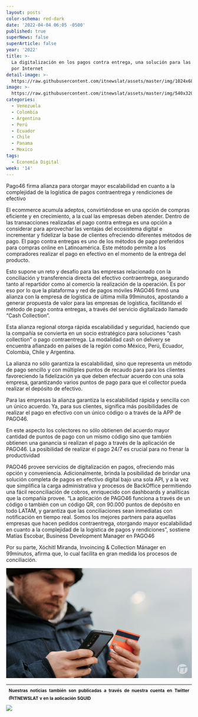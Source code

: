 ```yaml
---
layout: posts
color-schema: red-dark
date: '2022-04-04 06:05 -0500'
published: true
superNews: false
superArticle: false
year: '2022'
title: >-
  La digitalización en los pagos contra entrega, una solución para las compras
  por Internet
detail-image: >-
  https://raw.githubusercontent.com/itnewslat/assets/master/img/1024x680/Pagos-digitales-g.jpg
image: >-
  https://raw.githubusercontent.com/itnewslat/assets/master/img/540x320/Pagos-digitales-p.jpg
categories:
  - Venezuela
  - Colombia
  - Argentina
  - Perú
  - Ecuador
  - Chile
  - Panama
  - Mexico
tags:
  - Economía Digital
week: '14'
---
```

Pago46 firma alianza para otorgar mayor escalabilidad en cuanto a la complejidad de la logística de pagos contraentrega y rendiciones de efectivo

El ecommerce acumula adeptos, convirtiéndose en una opción de compras eficiente y en crecimiento, a la cual las empresas deben atender. Dentro de las transacciones realizadas el pago contra entrega es una opción a considerar para aprovechar las ventajas del ecosistema digital e incrementar y fidelizar la base de clientes ofreciendo diferentes métodos de pago. El pago contra  entregas es uno de los métodos de pago preferidos para compras online en Latinoamérica. Este método permite a los compradores realizar el pago en efectivo en el momento de la entrega del producto.

Esto supone un reto y desafío para las empresas relacionado con la conciliación y transferencia directa del efectivo contraentrega, asegurando tanto al repartidor como al comercio la realización de la operación. Es por eso por lo que la plataforma y red de pagos móviles PAGO46 firmó una alianza con la empresa de logística de última milla 99minutos, apostando a generar propuesta de valor para las empresas de logística, facilitando el método de pago contra entregas, a través del servicio digitalizado llamado “Cash Collection”. 

Esta alianza regional otorga rápida escalabilidad y seguridad, haciendo que la compañía se convierta en un socio estratégico para soluciones “cash collection” o pago contraentrega. La modalidad cash on delivery se encuentra afianzado en países de la región como México, Perú, Ecuador, Colombia, Chile y Argentina.

La alianza no sólo garantiza la escalabilidad, sino que representa un método de pago sencillo y con múltiples puntos de recaudo para para los clientes favoreciendo la fidelización ya que deben efectuar acuerdo con una sola empresa, garantizando varios puntos de pago para que el collector pueda realizar el depósito de efectivo.

Para las empresas la alianza garantiza la escalabilidad rápida y sencilla con un único acuerdo. Ya, para sus clientes, significa más posibilidades de realizar el pago en efectivo con un único código o a través de la APP de PAGO46. 

En este aspecto los colectores no sólo obtienen del acuerdo mayor cantidad de puntos de pago con un mismo código sino que también obtienen una ganancia si realizan el pago a través de la aplicación de PAGO46. La posibilidad de realizar el pago 24/7 es crucial para no frenar la productividad

PAGO46 provee servicios de digitalización en pagos, ofreciendo más opción y conveniencia. Adicionalmente, brinda la posibilidad de brindar una solución completa de pagos en efectivo digital bajo una sola API, y a la vez que simplifica la carga administrativa y procesos de BackOffice permitiendo una fácil reconciliación de cobros, enriquecido con dashboards y analíticas que la compañía provee. “La aplicación de PAGO46 funciona a través de un código o también con un código QR, con 90.000 puntos de depósito en todo LATAM, y garantiza que las conciliaciones sean inmediatas con notificación en tiempo real. Somos los mejores partners para aquellas empresas que hacen pedidos contraentrega, otorgando mayor escalabilidad en cuanto a la complejidad de la logística de pagos y rendiciones”, sostiene Matías Escobar, Business Development Manager en PAGO46

Por su parte, Xóchitl Miranda, Invoincing & Collection Mánager en 99minutos, afirma que, lo cual facilita en gran medida los procesos de conciliación.

![](https://raw.githubusercontent.com/itnewslat/assets/master/img/540x320/Pagos-digitales-p.jpg)

<table style="height: 42px;" width="569">
<tbody>
<tr>
<td style="text-align: justify;"><sub><strong>Nuestras noticias también son publicadas a través de nuestra cuenta en Twitter <a href="https://twitter.com/itnewslat?lang=es">@ITNEWSLAT</a> y en la aplicación <a href="https://squidapp.co/en/">SQUID</a></strong></sub></td>
</tr>
</tbody>
</table>

<img src="https://tracker.metricool.com/c3po.jpg?hash=56f88a41e39ab42c063cc51676587a04"/>